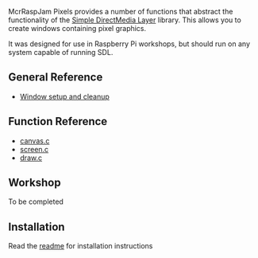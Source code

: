 McrRaspJam Pixels provides a number of functions that abstract the functionality of the [Simple DirectMedia Layer](https://www.libsdl.org/) library. This allows you to create windows containing pixel graphics.

It was designed for use in Raspberry Pi workshops, but should run on any system capable of running SDL.

## General Reference
- [Window setup and cleanup](general/setupcleanup.md)

## Function Reference
- [canvas.c](functions/canvas.md)
- [screen.c](functions/screen.md)
- [draw.c](functions/draw.md)

## Workshop
To be completed

## Installation
Read the [readme](../README.md) for installation instructions
